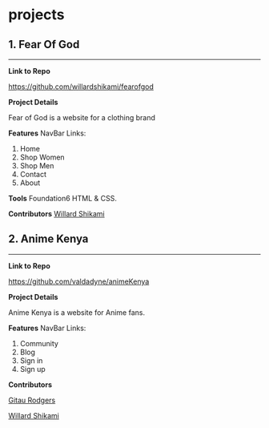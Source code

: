 # projects

## 1. Fear Of God
_________________

**Link to Repo**

https://github.com/willardshikami/fearofgod

**Project Details**

Fear of God is a website for a clothing brand

**Features**
NavBar Links: 
 1. Home 
 2. Shop Women
 3. Shop Men
 4. Contact
 5. About

**Tools**
Foundation6 HTML & CSS.

**Contributors**
[Willard Shikami](https://github.com/willardshikami) 



## 2. Anime Kenya
_________________

**Link to Repo**

https://github.com/valdadyne/animeKenya

**Project Details**

Anime Kenya is a website for Anime fans.

**Features**
NavBar Links: 
 1. Community
 2. Blog
 3. Sign in
 4. Sign up 

**Contributors**

[Gitau Rodgers](https://github.com/valdadyne)

[Willard Shikami](https://github.com/willardshikami) 
